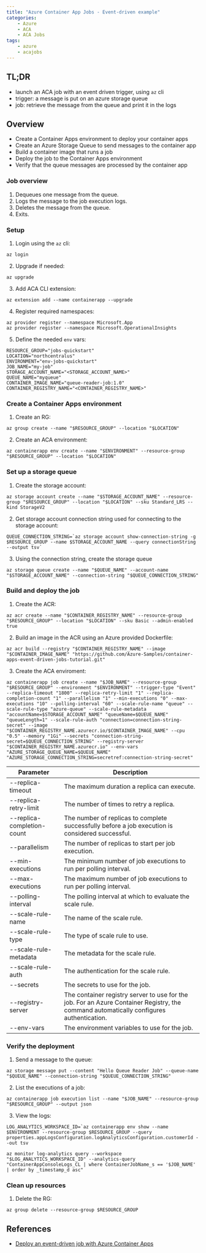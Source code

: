 ```yaml
---
title: "Azure Container App Jobs - Event-driven example"
categories:
    - Azure
    - ACA
    - ACA Jobs
tags:
    - azure
    - acajobs
---
```


## TL;DR
- launch an ACA job with an event driven trigger, using `az` cli
- trigger: a message is put on an azure storage queue
- job: retrieve the message from the queue and print it in the logs

## Overview
- Create a Container Apps environment to deploy your container apps
- Create an Azure Storage Queue to send messages to the container app
- Build a container image that runs a job
- Deploy the job to the Container Apps environment
- Verify that the queue messages are processed by the container app

### Job overview
1. Dequeues one message from the queue.
2. Logs the message to the job execution logs.
3. Deletes the message from the queue.
4. Exits.

### Setup
1. Login using the `az` cli: 
```
az login
```
2. Upgrade if needed: 
```
az upgrade
```
3. Add ACA CLI extension: 
```
az extension add --name containerapp --upgrade
```
4. Register required namespaces:
```
az provider register --namespace Microsoft.App
az provider register --namespace Microsoft.OperationalInsights
```
5. Define the needed `env` vars:
```
RESOURCE_GROUP="jobs-quickstart"
LOCATION="northcentralus"
ENVIRONMENT="env-jobs-quickstart"
JOB_NAME="my-job"
STORAGE_ACCOUNT_NAME="<STORAGE_ACCOUNT_NAME>"
QUEUE_NAME="myqueue"
CONTAINER_IMAGE_NAME="queue-reader-job:1.0"
CONTAINER_REGISTRY_NAME="<CONTAINER_REGISTRY_NAME>"
```

### Create a Container Apps environment
1. Create an RG:
```
az group create --name "$RESOURCE_GROUP" --location "$LOCATION"
```
2. Create an ACA environment:
```
az containerapp env create --name "$ENVIRONMENT" --resource-group "$RESOURCE_GROUP" --location "$LOCATION"
```

### Set up a storage queue
1. Create the storage account:
```
az storage account create --name "$STORAGE_ACCOUNT_NAME" --resource-group "$RESOURCE_GROUP" --location "$LOCATION" --sku Standard_LRS --kind StorageV2
```
2. Get storage account connection string used for connecting to the storage account:
```
QUEUE_CONNECTION_STRING=`az storage account show-connection-string -g $RESOURCE_GROUP --name $STORAGE_ACCOUNT_NAME --query connectionString --output tsv`
```
3. Using the connection string, create the storage queue
```
az storage queue create --name "$QUEUE_NAME" --account-name "$STORAGE_ACCOUNT_NAME" --connection-string "$QUEUE_CONNECTION_STRING"
```

### Build and deploy the job
1. Create the ACR:
```
az acr create --name "$CONTAINER_REGISTRY_NAME" --resource-group "$RESOURCE_GROUP" --location "$LOCATION" --sku Basic --admin-enabled true
```
2. Build an image in the ACR using an Azure provided Dockerfile:
```
az acr build --registry "$CONTAINER_REGISTRY_NAME" --image "$CONTAINER_IMAGE_NAME" "https://github.com/Azure-Samples/container-apps-event-driven-jobs-tutorial.git"
```
3. Create the ACA enviroment:
```
az containerapp job create --name "$JOB_NAME" --resource-group "$RESOURCE_GROUP" --environment "$ENVIRONMENT" --trigger-type "Event" --replica-timeout "1800" --replica-retry-limit "1" --replica-completion-count "1" --parallelism "1" --min-executions "0" --max-executions "10" --polling-interval "60" --scale-rule-name "queue" --scale-rule-type "azure-queue" --scale-rule-metadata "accountName=$STORAGE_ACCOUNT_NAME" "queueName=$QUEUE_NAME" "queueLength=1" --scale-rule-auth "connection=connection-string-secret" --image "$CONTAINER_REGISTRY_NAME.azurecr.io/$CONTAINER_IMAGE_NAME" --cpu "0.5" --memory "1Gi" --secrets "connection-string-secret=$QUEUE_CONNECTION_STRING" --registry-server "$CONTAINER_REGISTRY_NAME.azurecr.io" --env-vars "AZURE_STORAGE_QUEUE_NAME=$QUEUE_NAME" "AZURE_STORAGE_CONNECTION_STRING=secretref:connection-string-secret"
```
| Parameter                  | Description                                                                                                                             |
| -------------------------- | --------------------------------------------------------------------------------------------------------------------------------------- |
| --replica-timeout          | The maximum duration a replica can execute.                                                                                             |
| --replica-retry-limit      | The number of times to retry a replica.                                                                                                 |
| --replica-completion-count | The number of replicas to complete successfully before a job execution is considered successful.                                        |
| --parallelism              | The number of replicas to start per job execution.                                                                                      |
| --min-executions           | The minimum number of job executions to run per polling interval.                                                                       |
| --max-executions           | The maximum number of job executions to run per polling interval.                                                                       |
| --polling-interval         | The polling interval at which to evaluate the scale rule.                                                                               |
| --scale-rule-name          | The name of the scale rule.                                                                                                             |
| --scale-rule-type          | The type of scale rule to use.                                                                                                          |
| --scale-rule-metadata      | The metadata for the scale rule.                                                                                                        |
| --scale-rule-auth          | The authentication for the scale rule.                                                                                                  |
| --secrets                  | The secrets to use for the job.                                                                                                         |
| --registry-server          | The container registry server to use for the job. For an Azure Container Registry, the command automatically configures authentication. |
| --env-vars                 | The environment variables to use for the job.                                                                                           |

### Verify the deployment
1. Send a message to the queue:
```
az storage message put --content "Hello Queue Reader Job" --queue-name "$QUEUE_NAME" --connection-string "$QUEUE_CONNECTION_STRING"
```
2. List the executions of a job:
```
az containerapp job execution list --name "$JOB_NAME" --resource-group "$RESOURCE_GROUP" --output json
```
3. View the logs:
```
LOG_ANALYTICS_WORKSPACE_ID=`az containerapp env show --name $ENVIRONMENT --resource-group $RESOURCE_GROUP --query properties.appLogsConfiguration.logAnalyticsConfiguration.customerId --out tsv 

az monitor log-analytics query --workspace "$LOG_ANALYTICS_WORKSPACE_ID" --analytics-query "ContainerAppConsoleLogs_CL | where ContainerJobName_s == '$JOB_NAME' | order by _timestamp_d asc"
```

### Clean up resources
1. Delete the RG:
```
az group delete --resource-group $RESOURCE_GROUP
```

## References
- [Deploy an event-driven job with Azure Container Apps](https://learn.microsoft.com/en-us/azure/container-apps/tutorial-event-driven-jobs)